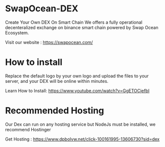 # SwapOcean-DEX
Create Your Own DEX On Smart Chain
We offers a fully operational decenteralized exchange on binance smart chain powered by Swap Ocean Ecosystem.

Visit our website : https://swapocean.com/

# How to install
Replace the default logo by your own logo and upload the files to your server, and your DEX will be online within minutes.

Learn How to Install: https://www.youtube.com/watch?v=GgETOCjefbI

# Recommended Hosting
Our Dex can run on any hosting service but NodeJs must be installed, we recommend Hostinger

Get Hosting : https://www.dpbolvw.net/click-100161995-13606730?sid=dex
